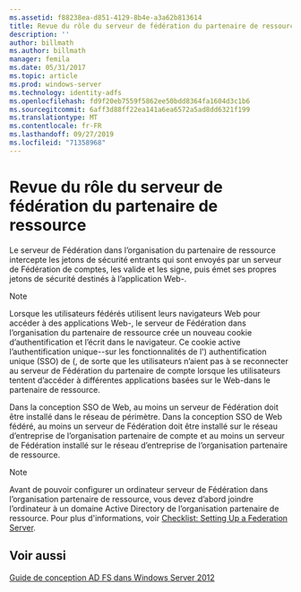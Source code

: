 ```yaml
---
ms.assetid: f88238ea-d851-4129-8b4e-a3a62b813614
title: Revue du rôle du serveur de fédération du partenaire de ressource
description: ''
author: billmath
ms.author: billmath
manager: femila
ms.date: 05/31/2017
ms.topic: article
ms.prod: windows-server
ms.technology: identity-adfs
ms.openlocfilehash: fd9f20eb7559f5862ee50bdd8364fa1604d3c1b6
ms.sourcegitcommit: 6aff3d88ff22ea141a6ea6572a5ad8dd6321f199
ms.translationtype: MT
ms.contentlocale: fr-FR
ms.lasthandoff: 09/27/2019
ms.locfileid: "71358968"
---
```

# <a name="review-the-role-of-the-federation-server-in-the-resource-partner"></a>Revue du rôle du serveur de fédération du partenaire de ressource

Le serveur de Fédération dans l’organisation du partenaire de ressource intercepte les jetons de sécurité entrants qui sont envoyés par un serveur de Fédération de comptes, les valide et les signe, puis émet ses propres jetons de sécurité destinés à l’application Web\-.  
  
> [!NOTE]  
> Lorsque les utilisateurs fédérés utilisent leurs navigateurs Web pour accéder à des applications Web\-, le serveur de Fédération dans l’organisation du partenaire de ressource crée un nouveau cookie d’authentification et l’écrit dans le navigateur. Ce cookie active l’authentification unique\-\-sur les fonctionnalités de l'\) authentification unique (SSO) de \(, de sorte que les utilisateurs n’aient pas à se reconnecter au serveur de Fédération du partenaire de compte lorsque les utilisateurs tentent d’accéder à différentes applications basées sur le Web\-dans le partenaire de ressource.  
  
Dans la conception SSO de Web, au moins un serveur de Fédération doit être installé dans le réseau de périmètre. Dans la conception SSO de Web fédéré, au moins un serveur de Fédération doit être installé sur le réseau d’entreprise de l’organisation partenaire de compte et au moins un serveur de Fédération installé sur le réseau d’entreprise de l’organisation partenaire de ressource.  
  
> [!NOTE]  
> Avant de pouvoir configurer un ordinateur serveur de Fédération dans l’organisation partenaire de ressource, vous devez d’abord joindre l’ordinateur à un domaine Active Directory de l’organisation partenaire de ressource. Pour plus d'informations, voir [Checklist: Setting Up a Federation Server](../../ad-fs/deployment/Checklist--Setting-Up-a-Federation-Server.md).  
  
## <a name="see-also"></a>Voir aussi
[Guide de conception AD FS dans Windows Server 2012](AD-FS-Design-Guide-in-Windows-Server-2012.md)

